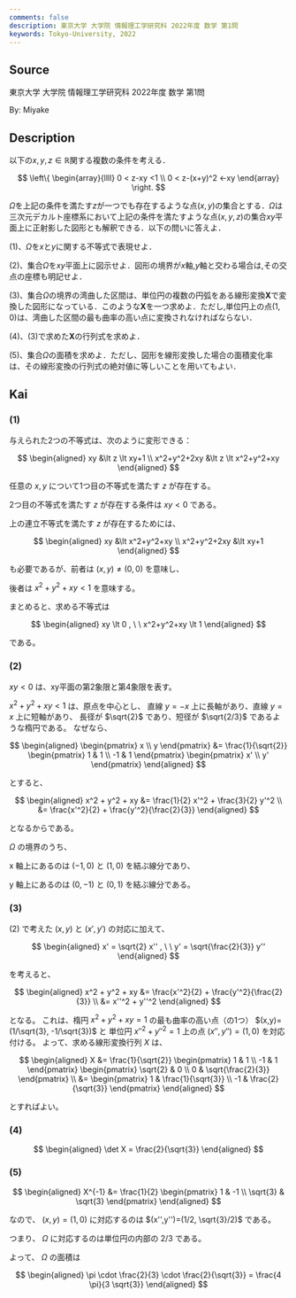 ```yaml
---
comments: false
description: 東京大学 大学院 情報理工学研究科 2022年度 数学 第1問
keywords: Tokyo-University, 2022
---
```


## **Source**
東京大学 大学院 情報理工学研究科 2022年度 数学 第1問

By: Miyake

## **Description**
以下の$x,y,z\in \mathbb{R}$関する複数の条件を考える．

$$
\left\{
\begin{array}{llll}
0 < z-xy <1 \\
0 < z-(x+y)^2 <-xy
\end{array} \right.
$$

$\Omega$を上記の条件を満たす$z$が一つでも存在するような点$(x,y)$の集合とする．$\Omega$は三次元デカルト座標系において上記の条件を満たすような点$(x,y,z)$の集合$xy$平面上に正射影した図形とも解釈できる．以下の問いに答えよ．

(1)、$\Omega$を$x$と$y$に関する不等式で表現せよ．

(2)、集合$\Omega$を$xy$平面上に図示せよ．図形の境界が$x$軸,$y$軸と交わる場合は,その交点の座標も明記せよ．

(3)、集合$\Omega$の境界の湾曲した区間は、単位円の複数の円弧をある線形変換$\mathbf{X}$で変換した図形になっている．このような$\mathbf{X}$を一つ求めよ．ただし,単位円上の点$(1,0)$は、湾曲した区間の最も曲率の高い点に変換されなければならない．

(4)、(3)で求めた$\mathbf{X}$の行列式を求めよ．

(5)、集合$\Omega$の面積を求めよ．ただし、図形を線形変換した場合の面積変化率は、その線形変換の行列式の絶対値に等しいことを用いてもよい．

## **Kai**
### (1)
与えられた2つの不等式は、次のように変形できる：

$$
\begin{aligned}
xy &\lt z \lt xy+1
\\
x^2+y^2+2xy &\lt z \lt x^2+y^2+xy
\end{aligned}
$$

任意の $x,y$ について1つ目の不等式を満たす $z$ が存在する。

2つ目の不等式を満たす $z$ が存在する条件は $xy \lt 0$ である。

上の連立不等式を満たす $z$ が存在するためには、

$$
\begin{aligned}
xy &\lt x^2+y^2+xy
\\
x^2+y^2+2xy &\lt  xy+1
\end{aligned}
$$

も必要であるが、前者は $(x,y) \neq (0,0)$ を意味し、

後者は $x^2+y^2+xy \lt 1$ を意味する。

まとめると、求める不等式は

$$
\begin{aligned}
xy \lt 0
, \ \ 
x^2+y^2+xy \lt 1
\end{aligned}
$$

である。

### (2)
$xy \lt 0$ は、xy平面の第2象限と第4象限を表す。

$x^2+y^2+xy \lt 1$ は、原点を中心とし、
直線 $y=-x$ 上に長軸があり、直線 $y=x$ 上に短軸があり、
長径が $\sqrt{2}$ であり、短径が $\sqrt{2/3}$ であるような楕円である。
なぜなら、

$$
\begin{aligned}
\begin{pmatrix} x \\ y \end{pmatrix}
&= \frac{1}{\sqrt{2}} \begin{pmatrix} 1 & 1 \\ -1 & 1 \end{pmatrix}
\begin{pmatrix} x' \\ y' \end{pmatrix}
\end{aligned}
$$

とすると、

$$
\begin{aligned}
x^2 + y^2 + xy
&= \frac{1}{2} x'^2 + \frac{3}{2} y'^2
\\
&= \frac{x'^2}{2} + \frac{y'^2}{\frac{2}{3}}
\end{aligned}
$$

となるからである。

$\Omega$ の境界のうち、

x 軸上にあるのは $(-1,0)$ と $(1,0)$ を結ぶ線分であり、

y 軸上にあるのは $(0,-1)$ と $(0,1)$ を結ぶ線分である。

### (3)
(2) で考えた $(x,y)$ と $(x',y')$ の対応に加えて、

$$
\begin{aligned}
x' = \sqrt{2} x''
, \ \ 
y' = \sqrt{\frac{2}{3}} y''
\end{aligned}
$$

を考えると、

$$
\begin{aligned}
x^2 + y^2 + xy
&= \frac{x'^2}{2} + \frac{y'^2}{\frac{2}{3}}
\\
&= x''^2 + y''^2
\end{aligned}
$$

となる。
これは、楕円 $x^2+y^2+xy=1$ の最も曲率の高い点（の1つ）
$(x,y)=(1/\sqrt{3}, -1/\sqrt{3})$ と
単位円 $x''^2+y''^2=1$ 上の点 $(x'',y'')=(1,0)$ を対応付ける。
よって、求める線形変換行列 $X$ は、

$$
\begin{aligned}
X
&= \frac{1}{\sqrt{2}} \begin{pmatrix} 1 & 1 \\ -1 & 1 \end{pmatrix}
\begin{pmatrix} \sqrt{2} & 0 \\ 0 & \sqrt{\frac{2}{3}} \end{pmatrix}
\\
&= \begin{pmatrix}
1 & \frac{1}{\sqrt{3}} \\ -1 & \frac{2}{\sqrt{3}}
\end{pmatrix}
\end{aligned}
$$

とすればよい。

### (4)

$$
\begin{aligned}
\det X = \frac{2}{\sqrt{3}}
\end{aligned}
$$

### (5)

$$
\begin{aligned}
X^{-1}
&= \frac{1}{2} \begin{pmatrix} 1 & -1 \\ \sqrt{3} & \sqrt{3} \end{pmatrix}
\end{aligned}
$$

なので、 $(x,y)=(1,0)$ に対応するのは $(x'',y'')=(1/2, \sqrt{3}/2)$ である。

つまり、 $\Omega$ に対応するのは単位円の内部の $2/3$ である。

よって、 $\Omega$ の面積は

$$
\begin{aligned}
\pi \cdot \frac{2}{3} \cdot \frac{2}{\sqrt{3}}
= \frac{4 \pi}{3 \sqrt{3}}
\end{aligned}
$$